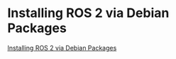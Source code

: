 # Installing ROS 2 via Debian Packages

[Installing ROS 2 via Debian Packages](https://index.ros.org/doc/ros2/Installation/Eloquent/Linux-Install-Debians/)
